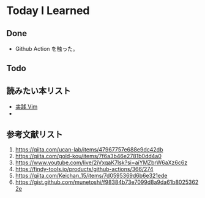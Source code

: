 # Today I Learned

## Done

- Github Action を触った。

## Todo

## 読みたい本リスト

- [実践 Vim](https://www.amazon.co.jp/%E5%AE%9F%E8%B7%B5Vim-%E6%80%9D%E8%80%83%E3%81%AE%E3%82%B9%E3%83%94%E3%83%BC%E3%83%89%E3%81%A7%E7%B7%A8%E9%9B%86%E3%81%97%E3%82%88%E3%81%86%EF%BC%81-%E3%82%A2%E3%82%B9%E3%82%AD%E3%83%BC%E6%9B%B8%E7%B1%8D-%EF%BC%A4%EF%BD%92%EF%BD%85%EF%BD%97-%EF%BC%AE%EF%BD%85%EF%BD%89%EF%BD%8C-ebook/dp/B00HWLJI3U/ref=sr_1_1?__mk_ja_JP=%E3%82%AB%E3%82%BF%E3%82%AB%E3%83%8A&sr=8-1)
-

## 参考文献リスト

1. https://qiita.com/ucan-lab/items/47967757e688e9dc42db
2. https://qiita.com/gold-kou/items/7f6a3b46e2781b0dd4a0
3. https://www.youtube.com/live/2iVxqaK7lsk?si=aiYMZbrW6aXz6c6z
4. https://findy-tools.io/products/github-actions/366/274
5. https://qiita.com/Keichan_15/items/7d0595369d6b6e321ede
6. https://gist.github.com/munetoshi/f98384b73e7099d8a9da61b80253622e
